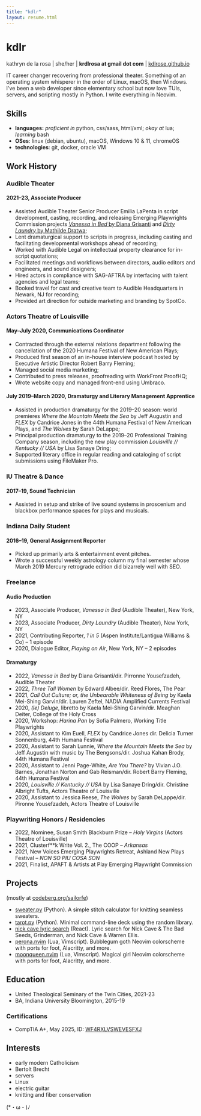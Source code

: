 ```yaml
---
title: "kdlr"
layout: resume.html
---
```

# kdlr
kathryn de la rosa | she/her | **krdlrosa at gmail dot com** | [kdlrose.github.io](https://kdlrose.github.io)

IT career changer recovering from professional theater. Something of an operating system whisperer in the order of Linux, macOS, then Windows. I've been a web developer since elementary school but now love TUIs, servers, and scripting mostly in Python. I write everything in Neovim.

## Skills

- **languages:** *proficient in* python, css/sass, html/xml; *okay at* lua; *learning* bash
- **OSes**: linux (debian, ubuntu), macOS, Windows 10 & 11, chromeOS
- **technologies**: git, docker, oracle VM

## Work History

### Audible Theater
#### 2021–23, Associate Producer
- Assisted Audible Theater Senior Producer Emilia LaPenta in script development, casting, recording, and releasing Emerging Playwrights Commission projects [*Vanessa in Bed* by Diana Grisanti](https://www.audible.com/pd/Vanessa-in-Bed-Audiobook/B0CJ5SZ78W) and [*Dirty Laundry* by Mathilde Dratwa](https://www.audible.com/pd/Dirty-Laundry-Audiobook/B0BY3H9BHP);
- Lent dramaturgical support to scripts in progress, including casting and facilitating developmental workshops ahead of recording;
- Worked with Audible Legal on intellectual property clearance for in-script quotations;
- Facilitated meetings and workflows between directors, audio editors and engineers, and sound designers;
- Hired actors in compliance with SAG-AFTRA by interfacing with talent agencies and legal teams;
- Booked travel for cast and creative team to Audible Headquarters in Newark, NJ for recording;
- Provided art direction for outside marketing and branding by SpotCo.

### Actors Theatre of Louisville
#### May–July 2020, Communications Coordinator
- Contracted through the external relations department following the cancellation of the 2020 Humana Festival of New American Plays;
- Produced first season of an in-house interview podcast hosted by Executive Artistic Director Robert Barry Fleming;
- Managed social media marketing;
- Contributed to press releases, proofreading with WorkFront ProofHQ;
- Wrote website copy and managed front-end using Umbraco.

#### July 2019–March 2020, Dramaturgy and Literary Management Apprentice
- Assisted in production dramaturgy for the 2019–20 season: world premieres *Where the Mountain Meets the Sea* by Jeff Augustin and *FLEX* by Candrice Jones in the 44th Humana Festival of New American Plays, and *The Wolves* by Sarah DeLappe;
- Principal production dramaturgy to the 2019–20 Professional Training Company season, including the new play commission *Louisville // Kentucky // USA* by Lisa Sanaye Dring;
- Supported literary office in regular reading and cataloging of script submissions using FileMaker Pro.

### IU Theatre & Dance
#### 2017–19, Sound Technician
- Assisted in setup and strike of live sound systems in proscenium and blackbox performance spaces for plays and musicals.

### Indiana Daily Student
#### 2016–19, General Assignment Reporter
- Picked up primarily arts & entertainment event pitches.
- Wrote a successful weekly astrology column my final semester whose March 2019 Mercury retrograde edition did bizarrely well with SEO.

### Freelance

#### Audio Production

- 2023,	Associate Producer, *Vanessa in Bed* (Audible Theater), New York, NY
- 2023,	Associate Producer, *Dirty Laundry* (Audible Theater), New York, NY
- 2021,	Contributing Reporter, *1 in 5* (Aspen Institute/Lantigua Williams & Co) – 1 episode
- 2020, Dialogue Editor, *Playing on Air*, New York, NY – 2 episodes

#### Dramaturgy

- 2022, *Vanessa in Bed* by Diana Grisanti/dir. Pirronne Yousefzadeh, Audible Theater
- 2022, *Three Tall Women* by Edward Albee/dir. Reed Flores, The Pear
- 2021,	*Call Out Culture; or, the Unbearable Whiteness of Being* by Kaela Mei-Shing Garvin/dir. Lauren Zeftel, NADIA Amplified Currents Festival
- 2020,	*(le) Deluge*, libretto by Kaela Mei-Shing Garvin/dir. Meaghan Deiter, College of the Holy Cross
- 2020,	Workshop: *Harina Pan* by Sofia Palmero, Working Title Playwrights
- 2020,	Assistant to Kim Euell, *FLEX* by Candrice Jones dir. Delicia Turner Sonnenburg, 44th Humana Festival
- 2020,	Assistant to Sarah Lunnie, *Where the Mountain Meets the Sea* by Jeff Augustin with music by The Bengsons/dir. Joshua Kahan Brody, 44th Humana Festival
- 2020,	Assistant to Jenni Page-White, *Are You There?* by Vivian J.O. Barnes, Jonathan Norton and Gab Reisman/dir. Robert Barry Fleming, 44th Humana Festival
- 2020,	*Louisville // Kentucky // USA* by Lisa Sanaye Dring/dir. Christine Albright Tufts, Actors Theatre of Louisville
- 2020,	Assistant to Jessica Reese, *The Wolves* by Sarah DeLappe/dir. Pironne Yousefzadeh, Actors Theatre of Louisville

### Playwriting Honors / Residencies

- 2022,	Nominee, Susan Smith Blackburn Prize – *Holy Virgins* (Actors Theatre of Louisville)
- 2021,	Clusterf\*\*k Write Vol. 2., The COOP – *Arkansas*
- 2021,	New Voices Emerging Playwrights Retreat, Ashland New Plays Festival – *NON SO PIU COSA SON*
- 2021,	Finalist, APAFT & Artists at Play Emerging Playwright Commission

## Projects

(mostly at [codeberg.org/sailorfe](https://codeberg.org/sailorfe))

- [sweater.py](https://codeberg.org/sailorfe/sweater.py) (Python). A simple stitch calculator for knitting seamless sweaters.
- [tarot.py](https://codeberg.org/sailorfe/tarot.py) (Python). Minimal command-line deck using the random library.
- [nick cave lyric search](https://kdlrose.github.io/nick-cave) (React). Lyric search for Nick Cave & The Bad Seeds, Grinderman, and Nick Cave & Warren Ellis.
- [perona.nvim](https://codeberg.org/sailorfe/perona.nvim) (Lua, Vimscript). Bubblegum goth Neovim colorscheme with ports for foot, Alacritty, and more.
- [moonqueen.nvim](https://codeberg.org/sailorfe/moonqueen.nvim) (Lua, Vimscript). Magical girl Neovim colorscheme with ports for foot, Alacritty, and more.

## Education

- United Theological Seminary of the Twin Cities, 2021-23
- BA, Indiana University Bloomington, 2015-19

### Certifications
- CompTIA A+, May 2025, ID: [WF4RXLVSWEVESFXJ](https://verify.comptia.org)


## Interests

- early modern Catholicism
- Bertolt Brecht
- servers
- Linux
- electric guitar
- knitting and fiber conservation

(*・ω・)ﾉ

